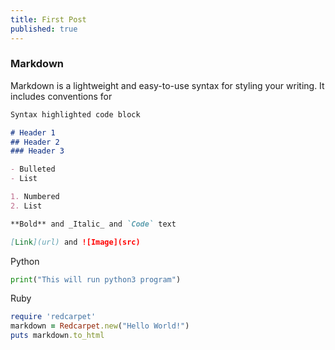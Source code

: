 ```yaml
---
title: First Post
published: true
---
```


### Markdown

Markdown is a lightweight and easy-to-use syntax for styling your writing. It includes conventions for

```markdown
Syntax highlighted code block

# Header 1
## Header 2
### Header 3

- Bulleted
- List

1. Numbered
2. List

**Bold** and _Italic_ and `Code` text

[Link](url) and ![Image](src)
```

Python

```python
print("This will run python3 program")
```

Ruby


```ruby
require 'redcarpet'
markdown = Redcarpet.new("Hello World!")
puts markdown.to_html
```